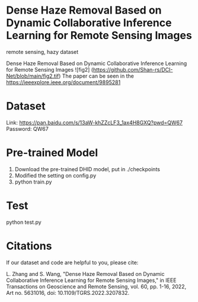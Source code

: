 # Dense Haze Removal Based on Dynamic Collaborative Inference Learning for Remote Sensing Images
remote sensing, hazy dataset

Dense Haze Removal Based on Dynamic Collaborative Inference Learning for Remote Sensing Images
![fig2] (https://github.com/Shan-rs/DCI-Net/blob/main/fig2.tif)
The paper can be seen in the https://ieeexplore.ieee.org/document/9895281

# Dataset

Link: https://pan.baidu.com/s/13aW-khZZcLF3_1ax4H8GXQ?pwd=QW67 
Password: QW67

# Pre-trained Model
1. Download the pre-trained DHID model, put in ./checkpoints
2. Modified the setting on config.py
3. python train.py

# Test
python test.py

# Citations
If our dataset and code are helpful to you, please cite:

L. Zhang and S. Wang, "Dense Haze Removal Based on Dynamic Collaborative Inference Learning for Remote Sensing Images," in IEEE Transactions on Geoscience and Remote Sensing, vol. 60, pp. 1-16, 2022, Art no. 5631016, doi: 10.1109/TGRS.2022.3207832.



